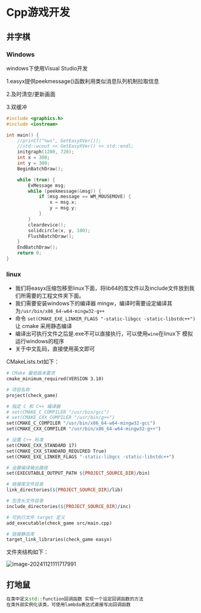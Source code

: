 # Cpp游戏开发

## 井字棋

### Windows

windows下使用Visual Studio开发

1.easyx提供peekmessage()函数利用类似消息队列机制拉取信息

2.及时清空/更新画面

3.双缓冲

```cpp
#include <graphics.h>
#include <iostream>

int main() {
	//printf("%ws", GetEasyXVer());
	//std::wcout << GetEasyXVer() << std::endl;
	initgraph(1200, 720);
	int x = 300;
	int y = 300;
	BeginBatchDraw();

	while (true) {
		ExMessage msg;
		while (peekmessage(&msg)) {
			if (msg.message == WM_MOUSEMOVE) {
				x = msg.x;
				y = msg.y;
			}
		}
		cleardevice();
		solidcircle(x, y, 100);
		FlushBatchDraw();
	}
	EndBatchDraw();
	return 0;
}
```

### linux

- 我们将easyx压缩包移至linux下面，将lib64的库文件以及include文件放到我们所需要的工程文件夹下面。
- 我们需要安装windows下的编译器 mingw，编译时需要设定编译其为`/usr/bin/x86_64-w64-mingw32-g++`
- 命令 `set(CMAKE_EXE_LINKER_FLAGS "-static-libgcc -static-libstdc++")` 让 cmake 采用静态编译
- 编译出可执行文件之后是.exe不可以直接执行，可以使用`wine`在linux下 模拟运行windows的程序
- 关于中文乱码，直接使用英文即可

CMakeLists.txt如下：

```makefile
# CMake 最低版本要求
cmake_minimum_required(VERSION 3.10)

# 项目名称
project(check_game)

# 指定 C 和 C++ 编译器
# set(CMAKE_C_COMPILER "/usr/bin/gcc")
# set(CMAKE_CXX_COMPILER "/usr/bin/g++")
set(CMAKE_C_COMPILER "/usr/bin/x86_64-w64-mingw32-gcc")
set(CMAKE_CXX_COMPILER "/usr/bin/x86_64-w64-mingw32-g++")

# 设置 C++ 标准
set(CMAKE_CXX_STANDARD 17)
set(CMAKE_CXX_STANDARD_REQUIRED True)
set(CMAKE_EXE_LINKER_FLAGS "-static-libgcc -static-libstdc++")

# 设置编译输出路径
set(EXECUTABLE_OUTPUT_PATH ${PROJECT_SOURCE_DIR}/bin)

# 链接库文件目录
link_directories(${PROJECT_SOURCE_DIR}/lib)

# 包含头文件目录
include_directories(${PROJECT_SOURCE_DIR}/inc)

# 可执行文件 target 定义
add_executable(check_game src/main.cpp)

# 链接静态库
target_link_libraries(check_game easyx)

```

文件夹结构如下：

![image-20241121111717991](https://adonkey.oss-cn-beijing.aliyuncs.com/picgo/image-20241121111717991.png)

## 打地鼠

```C++
在类中定义std::function回调函数 实现一个设定回调函数的方法
在类外部实例化该类，可使用lambda表达式直接写出回调函数
```

